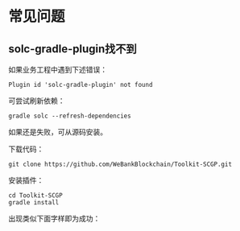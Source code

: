 # 常见问题
## solc-gradle-plugin找不到
如果业务工程中遇到下述错误：
```
Plugin id 'solc-gradle-plugin' not found
```
可尝试刷新依赖：
```
gradle solc --refresh-dependencies
```

如果还是失败，可从源码安装。

下载代码：

```
git clone https://github.com/WeBankBlockchain/Toolkit-SCGP.git
```

安装插件：

```
cd Toolkit-SCGP
gradle install
```

出现类似下面字样即为成功：
[](picture/success.png)